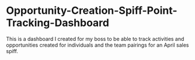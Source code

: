 # Opportunity-Creation-Spiff-Point-Tracking-Dashboard
This is a dashboard I created for my boss to be able to track activities and opportunities created for individuals and the team pairings for an April sales spiff.
